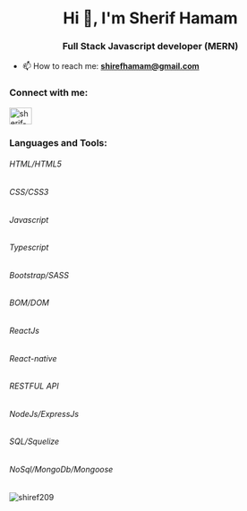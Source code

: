 <h1 align="center">Hi 👋, I'm Sherif Hamam</h1>
<h3 align="center">Full Stack Javascript developer (MERN)</h3>



- 📫 How to reach me: 
 **shirefhamam@gmail.com** 



<h3 align="left">Connect with me:</h3>
<p align="left">
<a href="https://linkedin.com/in/sherif-hamam-b0b081124" target="blank"><img align="center" src="https://raw.githubusercontent.com/rahuldkjain/github-profile-readme-generator/master/src/images/icons/Social/linked-in-alt.svg" alt="sherif-hamam-b0b081124" height="30" width="40" /></a>

</p>

<h3 align="left">Languages and Tools:</h3>
<p align="left">
  <h6>HTML/HTML5</h6>
<h6>CSS/CSS3</h6>
<h6>Javascript</h6>
    <h6>Typescript</h6>
<h6>Bootstrap/SASS</h6>
<h6>BOM/DOM</h6>
<h6>ReactJs</h6>
<h6>React-native</h6>
<h6>RESTFUL API</h6>
    <h6>NodeJs/ExpressJs</h6>
<h6>SQL/Squelize</h6>
    <h6>NoSql/MongoDb/Mongoose</h6>
</p>
</p>

<p><img align="center" src="https://github-readme-stats.vercel.app/api/top-langs?username=shiref209&show_icons=true&locale=en&layout=compact" alt="shiref209" /></p>
